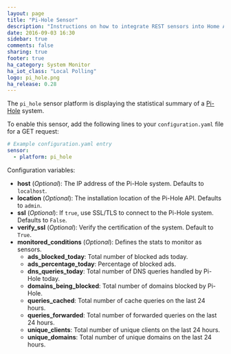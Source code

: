 ```yaml
---
layout: page
title: "Pi-Hole Sensor"
description: "Instructions on how to integrate REST sensors into Home Assistant."
date: 2016-09-03 16:30
sidebar: true
comments: false
sharing: true
footer: true
ha_category: System Monitor
ha_iot_class: "Local Polling"
logo: pi_hole.png
ha_release: 0.28
---
```



The `pi_hole` sensor platform is displaying the statistical summary of a [Pi-Hole](https://pi-hole.net/) system.

To enable this sensor, add the following lines to your `configuration.yaml` file for a GET request:

```yaml
# Example configuration.yaml entry
sensor:
  - platform: pi_hole
```

Configuration variables:

- **host** (*Optional*): The IP address of the Pi-Hole system. Defaults to `localhost`.
- **location** (*Optional*): The installation location of the Pi-Hole API. Defaults to `admin`.
- **ssl** (*Optional*): If `true`, use SSL/TLS to connect to the Pi-Hole system. Defaults to `False`.
- **verify_ssl** (*Optional*): Verify the certification of the system. Default to `True`.
- **monitored_conditions** (*Optional*): Defines the stats to monitor as sensors.
  - **ads_blocked_today**: Total number of blocked ads today.
  - **ads_percentage_today**: Percentage of blocked ads.
  - **dns_queries_today**: Total number of DNS queries handled by Pi-Hole today.
  - **domains_being_blocked**: Total number of domains blocked by Pi-Hole.
  - **queries_cached**: Total number of cache queries on the last 24 hours.
  - **queries_forwarded**: Total number of forwarded queries on the last 24 hours.
  - **unique_clients**: Total number of unique clients on the last 24 hours.
  - **unique_domains**: Total number of unique domains on the last 24 hours.
